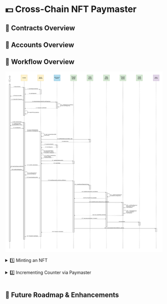 # 💵 Cross-Chain NFT Paymaster

## 👤 Contracts Overview

## 👤 Accounts Overview

## 🔁 Workflow Overview

![Alt text](./assets/Sequence%20Diagram.svg)

<details>

<summary style="margin-bottom: 15px">1️⃣ Minting an NFT</summary>

1. User clicks Mint button on frontend.<br><br>
    1.1 Frontend calls `adminSign()` backend function with `userAddress`.<br><br>
    1.2 Backend returns `adminSignature` of concatentation of `tokenId` and `userAddress` to frontend.<br><br>
    1.3 Frontend prompts user wallet.<br><br>
    1.4 User confirms transaction to mint NFT.<br><br>
    1.5 Frontend calls `mint()` function on NFT Contract with `userAddress`, `tokenURI`, and `adminSignature`.<br><br>
    1.6 NFT Contract internally calls `_verifySignature()` function with `userAddress`, `tokenId`, and `adminSignature` before minting NFT.<br><br>
    1.7 Hedera network returns transaction confirmation to frontend.<br><br>
    1.8 Frontend calls `refetchNFTs()` function with `userAddress` to retrieve the newly minted NFT information.

</details>

<details>
<summary style="margin-bottom: 15px">2️⃣ Incrementing Counter via Paymaster</summary>

2. User clicks Increment button on frontend.<br><br>
    2.1 Frontend calls `signMessageHash()` function with `paymasterAddress` and `nonce` which prevents paymaster replay attacks. This prompts user to sign the message via his connected wallet.<br><br>
    2.2 User's connected wallet returns `nonceSignature` to frontend.<br><br>
    2.3 Frontend calls `constructUserOp()` function on backend with `tokenId`, `userAddress`, and `nonceSignature`.<br><br>
    2.4 Backend internally calls `calculateAddress()` function with `userAddress` to generate `salt`.<br><br>
    2.5 Backend calls `getWalletAddress()` function on Factory Contract with `userAddress` and `salt`.<br><br>
    2.6 Factory Contract returns `walletAddress` to backend.<br><br>
    2.7 Backend reads `signatures()` mapping on NFT Contract with `tokenId` as key.<br><br>
    2.8 NFT Contract returns `adminSignature` to backend.<br><br>
    2.9 Backend assigns `paymasterAndData` using `adminSignature`, `tokenId`, `userAddress`, `userSignature` (and other gas-related values).<br><br>
    2.10 Backend assigns `userOp` using `walletAddress`, `initCode`, `callData`, `paymasterAndData` (and other gas-related values).<br><br>
    2.11 Backend calls `getUserOpHash()` function on Entrypoint Contract with `userOp`.<br><br>
    2.12 Entrypoint Contract returns `userOpHash` to backend.<br><br>
    2.13 Backend returns `userOp` and `userOpHash` to frontend.<br><br>
    2.14 Frontend calls `signHashValue()` function with `userOpHash`. This prompts user to sign the message via his connected wallet.<br><br>
    2.15 User's connected wallet returns `userOpHashSignature` to frontend.<br><br>
    2.16 Frontend assigns `userOp.signature` to `userOpHashSignature`.<br><br>
    2.17 Frontend calls `transmitUserOp()` function on backend with `userOp`.<br><br>
    2.18 Backend calls `handleOps()` function on Entrypoint Contract with `userOp` and `adminAccountAddress`.<br><br>
    2.19 Entrypoint Contract internally calls `_createSenderIfNeeded()` function with `initCode` to ensure Factory Contract creates a new Wallet Contract for the user if needed.<br><br>
    2.20 Entrypoint Contract calls `validateUserOp()` function on Wallet Contract with `userOp` and `userOpHash`.<br><br>
    2.21 Wallet Contract internally calls `_rawSignatureVerification()` function with `userOpHash` and `userSignature`.<br><br>
    2.22 Wallet Contract returns `SIG_VALIDATION_SUCCESS` to Entrypoint Contract.<br><br>
    2.23 Entrypoint Contract calls `validatePaymasterUserOp()` function on Paymaster Contract with `userOp` and `userOpHash`.<br><br>
    2.24 Paymaster Contract internally calls `_verifyAdminSignature()` function with `userAddress`, `tokenId`, and `adminSignature`.<br><br>
    2.25 Paymaster Contract internally calls `_verifyUserSignature()` function with `nonce`, `userAddress`, and `userSignature`.<br><br>
    2.26 Paymaster Contract returns `SIG_VALIDATION_SUCCESS` to Entrypoint Contract.<br><br>
    2.27 Entrypoint Contract calls `execute()` function on Wallet Contract with `counterAddress` and the string `'increment'`.<br><br>
    2.28 Wallet Contract calls `increment()` function on Counter Contract.<br><br>
    2.29 Entrypoint Contract internally calls `_compensate` function with `adminAccountAddress` and `gasFees` to transfer fees to the Admin Account.<br><br>
    2.30 Ethereum Sepolia blockchain returns transaction confirmation to backend.<br><br>
    2.31 Backend returns transaction confirmation to backend.

</details>

## 🚧 Future Roadmap & Enhancements